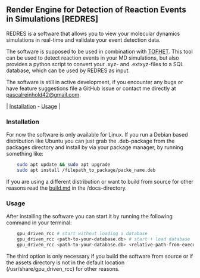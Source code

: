 ## Render Engine for Detection of Reaction Events in Simulations \[REDRES\]

REDRES is a software that allows you to view your molecular dynamics simulations in real-time and validate your event detection data.

The software is supposed to be used in combination with [TOFHET](https://git.rwth-aachen.de/modes/tofhed).
This tool can be used to detect reaction events in your MD simulations, but also provides a python script to 
convert your .xyz- and .extxyz-files to a SQL database, which can be used by REDRES as input.

The software is still in active development, if you encounter any bugs or have feature suggestions
file a GitHub issue or contact me directly at pascalreinhold42@gmail.com.

| [Installation](#Installation) - [Usage](#usage) |

### Installation
For now the software is only available for Linux. 
If you run a Debian based distribution like Ubuntu you can just grab the .deb-package from the packages directory and install by via your package manager, by
running something like:
```bash
    sudo apt update && sudo apt upgrade
    sudo apt install /filepath_to_package/packe_name.deb
```
If you are using a different distribution 
or want to build from source for other reasons read the [build.md](docs/build.md) in the /docs-directory.

### Usage
After installing the software you can start it by running the following command in your terminal:
```bash
    gpu_driven_rcc # start without loading a database
    gpu_driven_rcc <path-to-your-database.db> # start + load database
    gpu_driven_rcc <path-to-your-database.db> <relative-path-from-executable-to-asset-directory> # start + load database + specify asset directory
```
The third option is only necessary if you build the software from source or
if the assets directory is not in the default location (/usr/share/gpu_driven_rcc)
for other reasons.  
